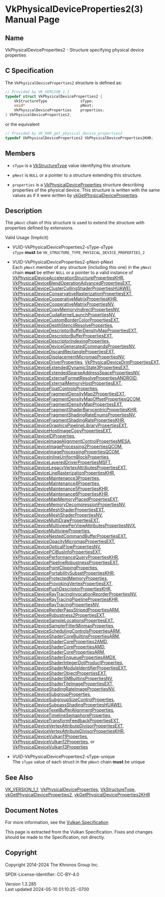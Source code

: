 # VkPhysicalDeviceProperties2(3) Manual Page

## Name

VkPhysicalDeviceProperties2 - Structure specifying physical device
properties



## <a href="#_c_specification" class="anchor"></a>C Specification

The `VkPhysicalDeviceProperties2` structure is defined as:

``` c
// Provided by VK_VERSION_1_1
typedef struct VkPhysicalDeviceProperties2 {
    VkStructureType               sType;
    void*                         pNext;
    VkPhysicalDeviceProperties    properties;
} VkPhysicalDeviceProperties2;
```

or the equivalent

``` c
// Provided by VK_KHR_get_physical_device_properties2
typedef VkPhysicalDeviceProperties2 VkPhysicalDeviceProperties2KHR;
```

## <a href="#_members" class="anchor"></a>Members

- `sType` is a [VkStructureType](https://registry.khronos.org/vulkan/specs/1.3-extensions/man/html/VkStructureType.html) value identifying
  this structure.

- `pNext` is `NULL` or a pointer to a structure extending this
  structure.

- `properties` is a
  [VkPhysicalDeviceProperties](https://registry.khronos.org/vulkan/specs/1.3-extensions/man/html/VkPhysicalDeviceProperties.html)
  structure describing properties of the physical device. This structure
  is written with the same values as if it were written by
  [vkGetPhysicalDeviceProperties](https://registry.khronos.org/vulkan/specs/1.3-extensions/man/html/vkGetPhysicalDeviceProperties.html).

## <a href="#_description" class="anchor"></a>Description

The `pNext` chain of this structure is used to extend the structure with
properties defined by extensions.

Valid Usage (Implicit)

- <a href="#VUID-VkPhysicalDeviceProperties2-sType-sType"
  id="VUID-VkPhysicalDeviceProperties2-sType-sType"></a>
  VUID-VkPhysicalDeviceProperties2-sType-sType  
  `sType` **must** be `VK_STRUCTURE_TYPE_PHYSICAL_DEVICE_PROPERTIES_2`

- <a href="#VUID-VkPhysicalDeviceProperties2-pNext-pNext"
  id="VUID-VkPhysicalDeviceProperties2-pNext-pNext"></a>
  VUID-VkPhysicalDeviceProperties2-pNext-pNext  
  Each `pNext` member of any structure (including this one) in the
  `pNext` chain **must** be either `NULL` or a pointer to a valid
  instance of
  [VkPhysicalDeviceAccelerationStructurePropertiesKHR](https://registry.khronos.org/vulkan/specs/1.3-extensions/man/html/VkPhysicalDeviceAccelerationStructurePropertiesKHR.html),
  [VkPhysicalDeviceBlendOperationAdvancedPropertiesEXT](https://registry.khronos.org/vulkan/specs/1.3-extensions/man/html/VkPhysicalDeviceBlendOperationAdvancedPropertiesEXT.html),
  [VkPhysicalDeviceClusterCullingShaderPropertiesHUAWEI](https://registry.khronos.org/vulkan/specs/1.3-extensions/man/html/VkPhysicalDeviceClusterCullingShaderPropertiesHUAWEI.html),
  [VkPhysicalDeviceConservativeRasterizationPropertiesEXT](https://registry.khronos.org/vulkan/specs/1.3-extensions/man/html/VkPhysicalDeviceConservativeRasterizationPropertiesEXT.html),
  [VkPhysicalDeviceCooperativeMatrixPropertiesKHR](https://registry.khronos.org/vulkan/specs/1.3-extensions/man/html/VkPhysicalDeviceCooperativeMatrixPropertiesKHR.html),
  [VkPhysicalDeviceCooperativeMatrixPropertiesNV](https://registry.khronos.org/vulkan/specs/1.3-extensions/man/html/VkPhysicalDeviceCooperativeMatrixPropertiesNV.html),
  [VkPhysicalDeviceCopyMemoryIndirectPropertiesNV](https://registry.khronos.org/vulkan/specs/1.3-extensions/man/html/VkPhysicalDeviceCopyMemoryIndirectPropertiesNV.html),
  [VkPhysicalDeviceCudaKernelLaunchPropertiesNV](https://registry.khronos.org/vulkan/specs/1.3-extensions/man/html/VkPhysicalDeviceCudaKernelLaunchPropertiesNV.html),
  [VkPhysicalDeviceCustomBorderColorPropertiesEXT](https://registry.khronos.org/vulkan/specs/1.3-extensions/man/html/VkPhysicalDeviceCustomBorderColorPropertiesEXT.html),
  [VkPhysicalDeviceDepthStencilResolveProperties](https://registry.khronos.org/vulkan/specs/1.3-extensions/man/html/VkPhysicalDeviceDepthStencilResolveProperties.html),
  [VkPhysicalDeviceDescriptorBufferDensityMapPropertiesEXT](https://registry.khronos.org/vulkan/specs/1.3-extensions/man/html/VkPhysicalDeviceDescriptorBufferDensityMapPropertiesEXT.html),
  [VkPhysicalDeviceDescriptorBufferPropertiesEXT](https://registry.khronos.org/vulkan/specs/1.3-extensions/man/html/VkPhysicalDeviceDescriptorBufferPropertiesEXT.html),
  [VkPhysicalDeviceDescriptorIndexingProperties](https://registry.khronos.org/vulkan/specs/1.3-extensions/man/html/VkPhysicalDeviceDescriptorIndexingProperties.html),
  [VkPhysicalDeviceDeviceGeneratedCommandsPropertiesNV](https://registry.khronos.org/vulkan/specs/1.3-extensions/man/html/VkPhysicalDeviceDeviceGeneratedCommandsPropertiesNV.html),
  [VkPhysicalDeviceDiscardRectanglePropertiesEXT](https://registry.khronos.org/vulkan/specs/1.3-extensions/man/html/VkPhysicalDeviceDiscardRectanglePropertiesEXT.html),
  [VkPhysicalDeviceDisplacementMicromapPropertiesNV](https://registry.khronos.org/vulkan/specs/1.3-extensions/man/html/VkPhysicalDeviceDisplacementMicromapPropertiesNV.html),
  [VkPhysicalDeviceDriverProperties](https://registry.khronos.org/vulkan/specs/1.3-extensions/man/html/VkPhysicalDeviceDriverProperties.html),
  [VkPhysicalDeviceDrmPropertiesEXT](https://registry.khronos.org/vulkan/specs/1.3-extensions/man/html/VkPhysicalDeviceDrmPropertiesEXT.html),
  [VkPhysicalDeviceExtendedDynamicState3PropertiesEXT](https://registry.khronos.org/vulkan/specs/1.3-extensions/man/html/VkPhysicalDeviceExtendedDynamicState3PropertiesEXT.html),
  [VkPhysicalDeviceExtendedSparseAddressSpacePropertiesNV](https://registry.khronos.org/vulkan/specs/1.3-extensions/man/html/VkPhysicalDeviceExtendedSparseAddressSpacePropertiesNV.html),
  [VkPhysicalDeviceExternalFormatResolvePropertiesANDROID](https://registry.khronos.org/vulkan/specs/1.3-extensions/man/html/VkPhysicalDeviceExternalFormatResolvePropertiesANDROID.html),
  [VkPhysicalDeviceExternalMemoryHostPropertiesEXT](https://registry.khronos.org/vulkan/specs/1.3-extensions/man/html/VkPhysicalDeviceExternalMemoryHostPropertiesEXT.html),
  [VkPhysicalDeviceFloatControlsProperties](https://registry.khronos.org/vulkan/specs/1.3-extensions/man/html/VkPhysicalDeviceFloatControlsProperties.html),
  [VkPhysicalDeviceFragmentDensityMap2PropertiesEXT](https://registry.khronos.org/vulkan/specs/1.3-extensions/man/html/VkPhysicalDeviceFragmentDensityMap2PropertiesEXT.html),
  [VkPhysicalDeviceFragmentDensityMapOffsetPropertiesQCOM](https://registry.khronos.org/vulkan/specs/1.3-extensions/man/html/VkPhysicalDeviceFragmentDensityMapOffsetPropertiesQCOM.html),
  [VkPhysicalDeviceFragmentDensityMapPropertiesEXT](https://registry.khronos.org/vulkan/specs/1.3-extensions/man/html/VkPhysicalDeviceFragmentDensityMapPropertiesEXT.html),
  [VkPhysicalDeviceFragmentShaderBarycentricPropertiesKHR](https://registry.khronos.org/vulkan/specs/1.3-extensions/man/html/VkPhysicalDeviceFragmentShaderBarycentricPropertiesKHR.html),
  [VkPhysicalDeviceFragmentShadingRateEnumsPropertiesNV](https://registry.khronos.org/vulkan/specs/1.3-extensions/man/html/VkPhysicalDeviceFragmentShadingRateEnumsPropertiesNV.html),
  [VkPhysicalDeviceFragmentShadingRatePropertiesKHR](https://registry.khronos.org/vulkan/specs/1.3-extensions/man/html/VkPhysicalDeviceFragmentShadingRatePropertiesKHR.html),
  [VkPhysicalDeviceGraphicsPipelineLibraryPropertiesEXT](https://registry.khronos.org/vulkan/specs/1.3-extensions/man/html/VkPhysicalDeviceGraphicsPipelineLibraryPropertiesEXT.html),
  [VkPhysicalDeviceHostImageCopyPropertiesEXT](https://registry.khronos.org/vulkan/specs/1.3-extensions/man/html/VkPhysicalDeviceHostImageCopyPropertiesEXT.html),
  [VkPhysicalDeviceIDProperties](https://registry.khronos.org/vulkan/specs/1.3-extensions/man/html/VkPhysicalDeviceIDProperties.html),
  [VkPhysicalDeviceImageAlignmentControlPropertiesMESA](https://registry.khronos.org/vulkan/specs/1.3-extensions/man/html/VkPhysicalDeviceImageAlignmentControlPropertiesMESA.html),
  [VkPhysicalDeviceImageProcessing2PropertiesQCOM](https://registry.khronos.org/vulkan/specs/1.3-extensions/man/html/VkPhysicalDeviceImageProcessing2PropertiesQCOM.html),
  [VkPhysicalDeviceImageProcessingPropertiesQCOM](https://registry.khronos.org/vulkan/specs/1.3-extensions/man/html/VkPhysicalDeviceImageProcessingPropertiesQCOM.html),
  [VkPhysicalDeviceInlineUniformBlockProperties](https://registry.khronos.org/vulkan/specs/1.3-extensions/man/html/VkPhysicalDeviceInlineUniformBlockProperties.html),
  [VkPhysicalDeviceLayeredDriverPropertiesMSFT](https://registry.khronos.org/vulkan/specs/1.3-extensions/man/html/VkPhysicalDeviceLayeredDriverPropertiesMSFT.html),
  [VkPhysicalDeviceLegacyVertexAttributesPropertiesEXT](https://registry.khronos.org/vulkan/specs/1.3-extensions/man/html/VkPhysicalDeviceLegacyVertexAttributesPropertiesEXT.html),
  [VkPhysicalDeviceLineRasterizationPropertiesKHR](https://registry.khronos.org/vulkan/specs/1.3-extensions/man/html/VkPhysicalDeviceLineRasterizationPropertiesKHR.html),
  [VkPhysicalDeviceMaintenance3Properties](https://registry.khronos.org/vulkan/specs/1.3-extensions/man/html/VkPhysicalDeviceMaintenance3Properties.html),
  [VkPhysicalDeviceMaintenance4Properties](https://registry.khronos.org/vulkan/specs/1.3-extensions/man/html/VkPhysicalDeviceMaintenance4Properties.html),
  [VkPhysicalDeviceMaintenance5PropertiesKHR](https://registry.khronos.org/vulkan/specs/1.3-extensions/man/html/VkPhysicalDeviceMaintenance5PropertiesKHR.html),
  [VkPhysicalDeviceMaintenance6PropertiesKHR](https://registry.khronos.org/vulkan/specs/1.3-extensions/man/html/VkPhysicalDeviceMaintenance6PropertiesKHR.html),
  [VkPhysicalDeviceMapMemoryPlacedPropertiesEXT](https://registry.khronos.org/vulkan/specs/1.3-extensions/man/html/VkPhysicalDeviceMapMemoryPlacedPropertiesEXT.html),
  [VkPhysicalDeviceMemoryDecompressionPropertiesNV](https://registry.khronos.org/vulkan/specs/1.3-extensions/man/html/VkPhysicalDeviceMemoryDecompressionPropertiesNV.html),
  [VkPhysicalDeviceMeshShaderPropertiesEXT](https://registry.khronos.org/vulkan/specs/1.3-extensions/man/html/VkPhysicalDeviceMeshShaderPropertiesEXT.html),
  [VkPhysicalDeviceMeshShaderPropertiesNV](https://registry.khronos.org/vulkan/specs/1.3-extensions/man/html/VkPhysicalDeviceMeshShaderPropertiesNV.html),
  [VkPhysicalDeviceMultiDrawPropertiesEXT](https://registry.khronos.org/vulkan/specs/1.3-extensions/man/html/VkPhysicalDeviceMultiDrawPropertiesEXT.html),
  [VkPhysicalDeviceMultiviewPerViewAttributesPropertiesNVX](https://registry.khronos.org/vulkan/specs/1.3-extensions/man/html/VkPhysicalDeviceMultiviewPerViewAttributesPropertiesNVX.html),
  [VkPhysicalDeviceMultiviewProperties](https://registry.khronos.org/vulkan/specs/1.3-extensions/man/html/VkPhysicalDeviceMultiviewProperties.html),
  [VkPhysicalDeviceNestedCommandBufferPropertiesEXT](https://registry.khronos.org/vulkan/specs/1.3-extensions/man/html/VkPhysicalDeviceNestedCommandBufferPropertiesEXT.html),
  [VkPhysicalDeviceOpacityMicromapPropertiesEXT](https://registry.khronos.org/vulkan/specs/1.3-extensions/man/html/VkPhysicalDeviceOpacityMicromapPropertiesEXT.html),
  [VkPhysicalDeviceOpticalFlowPropertiesNV](https://registry.khronos.org/vulkan/specs/1.3-extensions/man/html/VkPhysicalDeviceOpticalFlowPropertiesNV.html),
  [VkPhysicalDevicePCIBusInfoPropertiesEXT](https://registry.khronos.org/vulkan/specs/1.3-extensions/man/html/VkPhysicalDevicePCIBusInfoPropertiesEXT.html),
  [VkPhysicalDevicePerformanceQueryPropertiesKHR](https://registry.khronos.org/vulkan/specs/1.3-extensions/man/html/VkPhysicalDevicePerformanceQueryPropertiesKHR.html),
  [VkPhysicalDevicePipelineRobustnessPropertiesEXT](https://registry.khronos.org/vulkan/specs/1.3-extensions/man/html/VkPhysicalDevicePipelineRobustnessPropertiesEXT.html),
  [VkPhysicalDevicePointClippingProperties](https://registry.khronos.org/vulkan/specs/1.3-extensions/man/html/VkPhysicalDevicePointClippingProperties.html),
  [VkPhysicalDevicePortabilitySubsetPropertiesKHR](https://registry.khronos.org/vulkan/specs/1.3-extensions/man/html/VkPhysicalDevicePortabilitySubsetPropertiesKHR.html),
  [VkPhysicalDeviceProtectedMemoryProperties](https://registry.khronos.org/vulkan/specs/1.3-extensions/man/html/VkPhysicalDeviceProtectedMemoryProperties.html),
  [VkPhysicalDeviceProvokingVertexPropertiesEXT](https://registry.khronos.org/vulkan/specs/1.3-extensions/man/html/VkPhysicalDeviceProvokingVertexPropertiesEXT.html),
  [VkPhysicalDevicePushDescriptorPropertiesKHR](https://registry.khronos.org/vulkan/specs/1.3-extensions/man/html/VkPhysicalDevicePushDescriptorPropertiesKHR.html),
  [VkPhysicalDeviceRayTracingInvocationReorderPropertiesNV](https://registry.khronos.org/vulkan/specs/1.3-extensions/man/html/VkPhysicalDeviceRayTracingInvocationReorderPropertiesNV.html),
  [VkPhysicalDeviceRayTracingPipelinePropertiesKHR](https://registry.khronos.org/vulkan/specs/1.3-extensions/man/html/VkPhysicalDeviceRayTracingPipelinePropertiesKHR.html),
  [VkPhysicalDeviceRayTracingPropertiesNV](https://registry.khronos.org/vulkan/specs/1.3-extensions/man/html/VkPhysicalDeviceRayTracingPropertiesNV.html),
  [VkPhysicalDeviceRenderPassStripedPropertiesARM](https://registry.khronos.org/vulkan/specs/1.3-extensions/man/html/VkPhysicalDeviceRenderPassStripedPropertiesARM.html),
  [VkPhysicalDeviceRobustness2PropertiesEXT](https://registry.khronos.org/vulkan/specs/1.3-extensions/man/html/VkPhysicalDeviceRobustness2PropertiesEXT.html),
  [VkPhysicalDeviceSampleLocationsPropertiesEXT](https://registry.khronos.org/vulkan/specs/1.3-extensions/man/html/VkPhysicalDeviceSampleLocationsPropertiesEXT.html),
  [VkPhysicalDeviceSamplerFilterMinmaxProperties](https://registry.khronos.org/vulkan/specs/1.3-extensions/man/html/VkPhysicalDeviceSamplerFilterMinmaxProperties.html),
  [VkPhysicalDeviceSchedulingControlsPropertiesARM](https://registry.khronos.org/vulkan/specs/1.3-extensions/man/html/VkPhysicalDeviceSchedulingControlsPropertiesARM.html),
  [VkPhysicalDeviceShaderCoreBuiltinsPropertiesARM](https://registry.khronos.org/vulkan/specs/1.3-extensions/man/html/VkPhysicalDeviceShaderCoreBuiltinsPropertiesARM.html),
  [VkPhysicalDeviceShaderCoreProperties2AMD](https://registry.khronos.org/vulkan/specs/1.3-extensions/man/html/VkPhysicalDeviceShaderCoreProperties2AMD.html),
  [VkPhysicalDeviceShaderCorePropertiesAMD](https://registry.khronos.org/vulkan/specs/1.3-extensions/man/html/VkPhysicalDeviceShaderCorePropertiesAMD.html),
  [VkPhysicalDeviceShaderCorePropertiesARM](https://registry.khronos.org/vulkan/specs/1.3-extensions/man/html/VkPhysicalDeviceShaderCorePropertiesARM.html),
  [VkPhysicalDeviceShaderEnqueuePropertiesAMDX](https://registry.khronos.org/vulkan/specs/1.3-extensions/man/html/VkPhysicalDeviceShaderEnqueuePropertiesAMDX.html),
  [VkPhysicalDeviceShaderIntegerDotProductProperties](https://registry.khronos.org/vulkan/specs/1.3-extensions/man/html/VkPhysicalDeviceShaderIntegerDotProductProperties.html),
  [VkPhysicalDeviceShaderModuleIdentifierPropertiesEXT](https://registry.khronos.org/vulkan/specs/1.3-extensions/man/html/VkPhysicalDeviceShaderModuleIdentifierPropertiesEXT.html),
  [VkPhysicalDeviceShaderObjectPropertiesEXT](https://registry.khronos.org/vulkan/specs/1.3-extensions/man/html/VkPhysicalDeviceShaderObjectPropertiesEXT.html),
  [VkPhysicalDeviceShaderSMBuiltinsPropertiesNV](https://registry.khronos.org/vulkan/specs/1.3-extensions/man/html/VkPhysicalDeviceShaderSMBuiltinsPropertiesNV.html),
  [VkPhysicalDeviceShaderTileImagePropertiesEXT](https://registry.khronos.org/vulkan/specs/1.3-extensions/man/html/VkPhysicalDeviceShaderTileImagePropertiesEXT.html),
  [VkPhysicalDeviceShadingRateImagePropertiesNV](https://registry.khronos.org/vulkan/specs/1.3-extensions/man/html/VkPhysicalDeviceShadingRateImagePropertiesNV.html),
  [VkPhysicalDeviceSubgroupProperties](https://registry.khronos.org/vulkan/specs/1.3-extensions/man/html/VkPhysicalDeviceSubgroupProperties.html),
  [VkPhysicalDeviceSubgroupSizeControlProperties](https://registry.khronos.org/vulkan/specs/1.3-extensions/man/html/VkPhysicalDeviceSubgroupSizeControlProperties.html),
  [VkPhysicalDeviceSubpassShadingPropertiesHUAWEI](https://registry.khronos.org/vulkan/specs/1.3-extensions/man/html/VkPhysicalDeviceSubpassShadingPropertiesHUAWEI.html),
  [VkPhysicalDeviceTexelBufferAlignmentProperties](https://registry.khronos.org/vulkan/specs/1.3-extensions/man/html/VkPhysicalDeviceTexelBufferAlignmentProperties.html),
  [VkPhysicalDeviceTimelineSemaphoreProperties](https://registry.khronos.org/vulkan/specs/1.3-extensions/man/html/VkPhysicalDeviceTimelineSemaphoreProperties.html),
  [VkPhysicalDeviceTransformFeedbackPropertiesEXT](https://registry.khronos.org/vulkan/specs/1.3-extensions/man/html/VkPhysicalDeviceTransformFeedbackPropertiesEXT.html),
  [VkPhysicalDeviceVertexAttributeDivisorPropertiesEXT](https://registry.khronos.org/vulkan/specs/1.3-extensions/man/html/VkPhysicalDeviceVertexAttributeDivisorPropertiesEXT.html),
  [VkPhysicalDeviceVertexAttributeDivisorPropertiesKHR](https://registry.khronos.org/vulkan/specs/1.3-extensions/man/html/VkPhysicalDeviceVertexAttributeDivisorPropertiesKHR.html),
  [VkPhysicalDeviceVulkan11Properties](https://registry.khronos.org/vulkan/specs/1.3-extensions/man/html/VkPhysicalDeviceVulkan11Properties.html),
  [VkPhysicalDeviceVulkan12Properties](https://registry.khronos.org/vulkan/specs/1.3-extensions/man/html/VkPhysicalDeviceVulkan12Properties.html),
  or
  [VkPhysicalDeviceVulkan13Properties](https://registry.khronos.org/vulkan/specs/1.3-extensions/man/html/VkPhysicalDeviceVulkan13Properties.html)

- <a href="#VUID-VkPhysicalDeviceProperties2-sType-unique"
  id="VUID-VkPhysicalDeviceProperties2-sType-unique"></a>
  VUID-VkPhysicalDeviceProperties2-sType-unique  
  The `sType` value of each struct in the `pNext` chain **must** be
  unique

## <a href="#_see_also" class="anchor"></a>See Also

[VK_VERSION_1_1](https://registry.khronos.org/vulkan/specs/1.3-extensions/man/html/VK_VERSION_1_1.html),
[VkPhysicalDeviceProperties](https://registry.khronos.org/vulkan/specs/1.3-extensions/man/html/VkPhysicalDeviceProperties.html),
[VkStructureType](https://registry.khronos.org/vulkan/specs/1.3-extensions/man/html/VkStructureType.html),
[vkGetPhysicalDeviceProperties2](https://registry.khronos.org/vulkan/specs/1.3-extensions/man/html/vkGetPhysicalDeviceProperties2.html),
[vkGetPhysicalDeviceProperties2KHR](https://registry.khronos.org/vulkan/specs/1.3-extensions/man/html/vkGetPhysicalDeviceProperties2KHR.html)

## <a href="#_document_notes" class="anchor"></a>Document Notes

For more information, see the <a
href="https://registry.khronos.org/vulkan/specs/1.3-extensions/html/vkspec.html#VkPhysicalDeviceProperties2"
target="_blank" rel="noopener">Vulkan Specification</a>

This page is extracted from the Vulkan Specification. Fixes and changes
should be made to the Specification, not directly.

## <a href="#_copyright" class="anchor"></a>Copyright

Copyright 2014-2024 The Khronos Group Inc.

SPDX-License-Identifier: CC-BY-4.0

Version 1.3.285  
Last updated 2024-05-10 01:10:25 -0700
